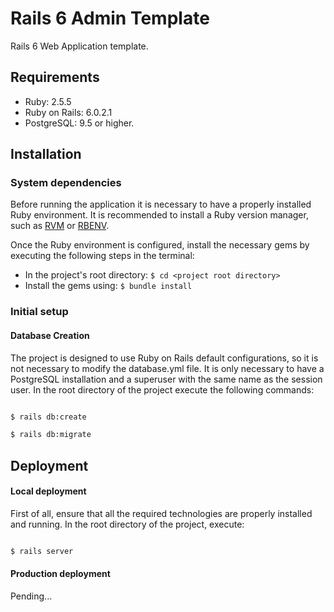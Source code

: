 
# Rails 6 Admin Template

Rails 6 Web ​Application template.

## Requirements

+ Ruby: 2.5.5
+ Ruby on Rails: 6.0.2.1
+ PostgreSQL: 9.5 or higher.

## Installation
### System dependencies

Before running the application it is necessary to have a properly installed Ruby environment. It is recommended to install a Ruby version manager, such as [RVM](https://rvm.io/) or [RBENV](http://rbenv.org/).

Once the Ruby environment is configured, install the necessary gems by executing the following steps in the terminal:

+ In the project's root directory: `$ cd <project root directory>`
+ Install the gems using: `$ bundle install`

### Initial setup​
#### Database Creation

​The project is designed to use Ruby on Rails default configurations, so it is not necessary to modify the database.yml file. It is only necessary to have a PostgreSQL installation and a superuser with the same name as the session user. In the root directory of the project execute the following commands:

```bash

$ rails db:create

$ rails db:migrate

```

## Deployment

#### Local deployment

First of all, ensure that all the required technologies are properly installed and running. In the root directory of the project, execute:

```bash

$ rails server

```
#### Production deployment

Pending...

